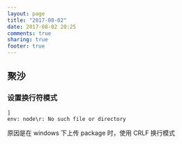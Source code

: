 ```yaml
---
layout: page
title: "2017-08-02"
date: 2017-08-02 20:25
comments: true
sharing: true
footer: true
---
```


## 聚沙

### 设置换行符模式

```text
]
env: node\r: No such file or directory
```

原因是在 windows 下上传 package 时，使用 CRLF 换行模式
